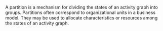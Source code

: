 A partition is a mechanism for dividing the states of an activity graph into groups. Partitions often correspond to organizational units in a business model. They may be used to allocate characteristics or resources among the states of an activity graph.